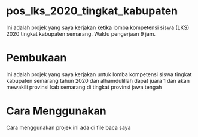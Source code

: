 # pos_lks_2020_tingkat_kabupaten
Ini adalah projek yang saya kerjakan ketika lomba kompetensi siswa (LKS) 2020 tingkat kabupaten semarang. Waktu pengerjaan 9 jam.


# Pembukaan
Ini adalah projek yang saya kerjakan untuk lomba kompetensi siswa tingkat kabupaten semarang tahun 2020 dan alhamdulillah dapat juara 1 dan akan mewakili provinsi kab semarang 
di tingkat provinsi jawa tengah

# Cara Menggunakan
Cara menggunakan projek ini ada di file baca saya




